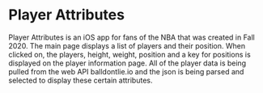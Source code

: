# Player Attributes
Player Attributes is an iOS app for fans of the NBA that was created in Fall 2020. The main page displays a list of players and their position. When clicked on, the players, height, weight, position and a key for positions is displayed on the player information page. All of the player data is being pulled from the web API balldontlie.io and the json is being parsed and selected to display these certain attributes. 